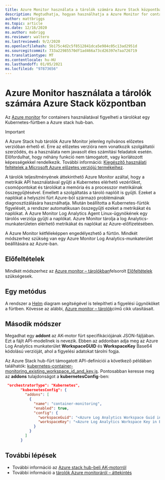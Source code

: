 ```yaml
---
title: Azure Monitor használata a tárolók számára Azure Stack központban
description: Megtudhatja, hogyan használhatja a Azure Monitor for containers szolgáltatást Azure Stack hub-on.
author: mattbriggs
ms.topic: article
ms.date: 12/16/2020
ms.author: mabrigg
ms.reviewer: waltero
ms.lastreviewed: 9/2/2020
ms.openlocfilehash: 5b175c4d2c5f8512841dca5e984c05c13ad2951d
ms.sourcegitcommit: 733a22985570df1ad466a73cd26397e7aa726719
ms.translationtype: MT
ms.contentlocale: hu-HU
ms.lasthandoff: 01/05/2021
ms.locfileid: "97873656"
---
```

# <a name="use-azure-monitor-for-containers-on-azure-stack-hub"></a>Azure Monitor használata a tárolók számára Azure Stack központban

Az [Azure monitor](/azure/azure-monitor/) for containers használatával figyelheti a tárolókat egy Kubernetes-fürtben a Azure stack hub-ban. 

> [!IMPORTANT]
> A Azure Stack hub tárolók Azure Monitor jelenleg nyilvános előzetes verzióban érhető el.
> Erre az előzetes verzióra nem vonatkozik szolgáltatói szerződés, és a használata nem javasolt éles számítási feladatok esetén. Előfordulhat, hogy néhány funkció nem támogatott, vagy korlátozott képességekkel rendelkezik. További információ: [Kiegészítő használati feltételek a Microsoft Azure előzetes verziójú termékeihez](https://azure.microsoft.com/support/legal/preview-supplemental-terms/).

A tárolók teljesítményének áttekinthető Azure Monitor azáltal, hogy a metrikák API használatával gyűjti a Kubernetes elérhető vezérlőket, csomópontokat és tárolókat a memória és a processzor metrikáinak összegyűjtésével. Emellett a szolgáltatás a tároló naplóit is gyűjti. Ezeket a naplókat a helyszíni fürt Azure-ból származó problémáinak diagnosztizálására használhatja. Miután beállította a Kubernetes-fürtök figyelését, a rendszer automatikusan összegyűjti ezeket a metrikákat és naplókat. A Azure Monitor Log Analytics Agent Linux-ügynökének egy tárolós verziója gyűjti a naplókat. Azure Monitor tárolja a log Analytics-munkaterületen elérhető metrikákat és naplókat az Azure-előfizetésében.

A Azure Monitor kétféleképpen engedélyezhető a fürtön. Mindkét módszerhez szükség van egy Azure Monitor Log Analytics-munkaterület beállítására az Azure-ban.

## <a name="prerequisites"></a>Előfeltételek

Mindkét módszerhez az [Azure monitor – tárolókban](https://github.com/Helm/charts/tree/master/incubator/azuremonitor-containers)felsorolt [Előfeltételek](https://github.com/Helm/charts/tree/master/incubator/azuremonitor-containers#pre-requisites) szükségesek.

## <a name="method-one"></a>Egy metódus

A rendszer a [Helm](https://helm.sh/) diagram segítségével is telepítheti a figyelési ügynököket a fürtben. Kövesse az alábbi, [Azure monitor – tárolók](https://github.com/Helm/charts/tree/master/incubator/azuremonitor-containers)című cikk utasításait.

## <a name="method-two"></a>Második módszer

Megadhat egy **addont** az AK-motor fürt specifikációjának JSON-fájljában. Ezt a fájlt API-modellnek is nevezik. Ebben az addonban adja meg az Azure Log Analytics munkaterület **WorkspaceGUID** és **WorkspaceKey** Base64 kódolású verzióját, ahol a figyelési adatokat tárolni fogja.

Az Azure Stack hub-fürt támogatott API-definíciói a következő példában találhatók: [kubernetes-container-monitoring_existing_workspace_id_and_key.js](https://github.com/Azure/aks-engine/blob/master/examples/addons/container-monitoring/kubernetes-container-monitoring_existing_workspace_id_and_key.json). Pontosabban keresse meg az **addons** tulajdonságot a **kubernetesConfig**-ben:

```JSON  
 "orchestratorType": "Kubernetes",
       "kubernetesConfig": {
         "addons": [
           {
             "name": "container-monitoring",
             "enabled": true,
             "config": {
               "workspaceGuid": "<Azure Log Analytics Workspace Guid in Base-64 encoded>",
               "workspaceKey": "<Azure Log Analytics Workspace Key in Base-64 encoded>"
             }
           }
         ]
       }
```

## <a name="next-steps"></a>További lépések

- További információ az [Azure stack hub-beli AK-motorról](azure-stack-kubernetes-aks-engine-overview.md)  
- További információ a [tárolók Azure monitoráról – áttekintés](/azure/azure-monitor/insights/container-insights-overview)

